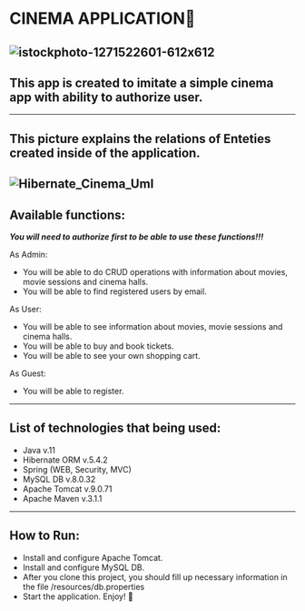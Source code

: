 # CINEMA APPLICATION🎥
![istockphoto-1271522601-612x612](https://user-images.githubusercontent.com/116887899/226686380-71f49909-b0c5-4930-89cd-84709c7348c0.jpg)
---

## This app is created to imitate a simple cinema app with ability to authorize user.
---

## This picture explains the relations of Enteties created inside of the application.
![Hibernate_Cinema_Uml](https://user-images.githubusercontent.com/116887899/226687912-05e81252-f026-4310-8c1c-05e5e467810f.png)
---

## Available functions:

***You will need to authorize first to be able to use these functions!!!***

As Admin:
- You will be able to do CRUD operations with information about movies, movie sessions and cinema halls.
- You will be able to find registered users by email.

As User:
- You will be able to see information about movies, movie sessions and cinema halls.
- You will be able to buy and book tickets.
- You will be able to see your own shopping cart.

As Guest:
- You will be able to register.
---

## List of technologies that being used:
- Java v.11
- Hibernate ORM v.5.4.2
- Spring (WEB, Security, MVC)
- MySQL DB v.8.0.32
- Apache Tomcat v.9.0.71
- Apache Maven v.3.1.1
---

## How to Run:
- Install and configure Apache Tomcat.
- Install and configure MySQL DB.
- After you clone this project, you should fill up necessary information in the file /resources/db.properties
- Start the application. Enjoy! 🥳
